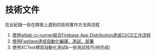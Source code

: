 技術文件
====

在此紀錄一些在開發上遇到的技術實作方法與流程

1. [使用gitlab-ci-runner結合Firebase App Distribution達成CI/CD工作流程](GitLab_Ci_&_Firebase)
2. [使用Fastlane達成自動化編譯、測試、部署](Fastlane)
3. 使用XCTest撰寫自動化測試&一些測試技巧(待完成)
